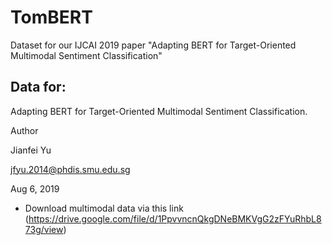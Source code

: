 # TomBERT
Dataset for our IJCAI 2019 paper "Adapting BERT for Target-Oriented Multimodal Sentiment Classification"

## Data for:

Adapting BERT for Target-Oriented Multimodal Sentiment Classification.

Author

Jianfei Yu

jfyu.2014@phdis.smu.edu.sg

Aug 6, 2019

- Download multimodal data via this link (https://drive.google.com/file/d/1PpvvncnQkgDNeBMKVgG2zFYuRhbL873g/view)
